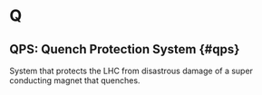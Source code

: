 # Q

## QPS: Quench Protection System {#qps}

System that protects the LHC from disastrous damage of a super conducting magnet that quenches.
